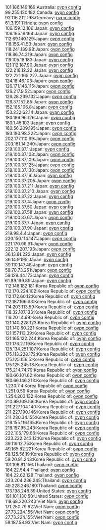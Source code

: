 101.186.149.169:Australia: [ovpn config](vpn/101_186_149_169.ovpn)  
99.255.130.182:Canada: [ovpn config](vpn/99_255_130_182.ovpn)  
92.116.212.198:Germany: [ovpn config](vpn/92_116_212_198.ovpn)  
61.3.191.11:India: [ovpn config](vpn/61_3_191_11.ovpn)  
106.159.12.106:Japan: [ovpn config](vpn/106_159_12_106.ovpn)  
106.165.19.164:Japan: [ovpn config](vpn/106_165_19_164.ovpn)  
112.69.140.129:Japan: [ovpn config](vpn/112_69_140_129.ovpn)  
118.156.41.53:Japan: [ovpn config](vpn/118_156_41_53.ovpn)  
118.241.139.98:Japan: [ovpn config](vpn/118_241_139_98.ovpn)  
118.86.74.219:Japan: [ovpn config](vpn/118_86_74_219.ovpn)  
119.105.18.183:Japan: [ovpn config](vpn/119_105_18_183.ovpn)  
121.112.187.90:Japan: [ovpn config](vpn/121_112_187_90.ovpn)  
122.218.12.22:Japan: [ovpn config](vpn/122_218_12_22.ovpn)  
122.221.165.227:Japan: [ovpn config](vpn/122_221_165_227.ovpn)  
124.18.46.103:Japan: [ovpn config](vpn/124_18_46_103.ovpn)  
126.171.146.115:Japan: [ovpn config](vpn/126_171_146_115.ovpn)  
126.217.9.52:Japan: [ovpn config](vpn/126_217_9_52.ovpn)  
126.28.239.132:Japan: [ovpn config](vpn/126_28_239_132.ovpn)  
126.37.152.85:Japan: [ovpn config](vpn/126_37_152_85.ovpn)  
152.165.106.8:Japan: [ovpn config](vpn/152_165_106_8.ovpn)  
153.232.62.14:Japan: [ovpn config](vpn/153_232_62_14.ovpn)  
180.196.96.126:Japan: [ovpn config](vpn/180_196_96_126.ovpn)  
180.1.45.103:Japan: [ovpn config](vpn/180_1_45_103.ovpn)  
180.56.209.195:Japan: [ovpn config](vpn/180_56_209_195.ovpn)  
183.180.98.222:Japan: [ovpn config](vpn/183_180_98_222.ovpn)  
202.177.110.99:Japan: [ovpn config](vpn/202_177_110_99.ovpn)  
203.181.14.240:Japan: [ovpn config](vpn/203_181_14_240.ovpn)  
219.100.37.1:Japan: [ovpn config](vpn/219_100_37_1.ovpn)  
219.100.37.108:Japan: [ovpn config](vpn/219_100_37_108.ovpn)  
219.100.37.109:Japan: [ovpn config](vpn/219_100_37_109.ovpn)  
219.100.37.125:Japan: [ovpn config](vpn/219_100_37_125.ovpn)  
219.100.37.138:Japan: [ovpn config](vpn/219_100_37_138.ovpn)  
219.100.37.19:Japan: [ovpn config](vpn/219_100_37_19.ovpn)  
219.100.37.205:Japan: [ovpn config](vpn/219_100_37_205.ovpn)  
219.100.37.211:Japan: [ovpn config](vpn/219_100_37_211.ovpn)  
219.100.37.213:Japan: [ovpn config](vpn/219_100_37_213.ovpn)  
219.100.37.22:Japan: [ovpn config](vpn/219_100_37_22.ovpn)  
219.100.37.4:Japan: [ovpn config](vpn/219_100_37_4.ovpn)  
219.100.37.50:Japan: [ovpn config](vpn/219_100_37_50.ovpn)  
219.100.37.58:Japan: [ovpn config](vpn/219_100_37_58.ovpn)  
219.100.37.67:Japan: [ovpn config](vpn/219_100_37_67.ovpn)  
219.100.37.7:Japan: [ovpn config](vpn/219_100_37_7.ovpn)  
219.100.37.90:Japan: [ovpn config](vpn/219_100_37_90.ovpn)  
219.98.4.4:Japan: [ovpn config](vpn/219_98_4_4.ovpn)  
220.150.114.147:Japan: [ovpn config](vpn/220_150_114_147.ovpn)  
221.170.96.91:Japan: [ovpn config](vpn/221_170_96_91.ovpn)  
222.12.207.193:Japan: [ovpn config](vpn/222_12_207_193.ovpn)  
36.13.81.222:Japan: [ovpn config](vpn/36_13_81_222.ovpn)  
36.14.9.195:Japan: [ovpn config](vpn/36_14_9_195.ovpn)  
39.110.147.48:Japan: [ovpn config](vpn/39_110_147_48.ovpn)  
58.70.73.251:Japan: [ovpn config](vpn/58_70_73_251.ovpn)  
59.129.44.173:Japan: [ovpn config](vpn/59_129_44_173.ovpn)  
61.89.199.89:Japan: [ovpn config](vpn/61_89_199_89.ovpn)  
112.148.182.181:Korea Republic of: [ovpn config](vpn/112_148_182_181.ovpn)  
112.170.224.102:Korea Republic of: [ovpn config](vpn/112_170_224_102.ovpn)  
112.172.60.12:Korea Republic of: [ovpn config](vpn/112_172_60_12.ovpn)  
112.187.166.63:Korea Republic of: [ovpn config](vpn/112_187_166_63.ovpn)  
114.203.113.59:Korea Republic of: [ovpn config](vpn/114_203_113_59.ovpn)  
118.32.107.133:Korea Republic of: [ovpn config](vpn/118_32_107_133.ovpn)  
119.201.4.69:Korea Republic of: [ovpn config](vpn/119_201_4_69.ovpn)  
121.140.228.123:Korea Republic of: [ovpn config](vpn/121_140_228_123.ovpn)  
121.140.60.221:Korea Republic of: [ovpn config](vpn/121_140_60_221.ovpn)  
121.157.113.39:Korea Republic of: [ovpn config](vpn/121_157_113_39.ovpn)  
121.165.122.244:Korea Republic of: [ovpn config](vpn/121_165_122_244.ovpn)  
121.176.2.119:Korea Republic of: [ovpn config](vpn/121_176_2_119.ovpn)  
125.134.251.107:Korea Republic of: [ovpn config](vpn/125_134_251_107.ovpn)  
175.113.228.172:Korea Republic of: [ovpn config](vpn/175_113_228_172.ovpn)  
175.125.156.5:Korea Republic of: [ovpn config](vpn/175_125_156_5.ovpn)  
175.125.245.18:Korea Republic of: [ovpn config](vpn/175_125_245_18.ovpn)  
175.214.74.79:Korea Republic of: [ovpn config](vpn/175_214_74_79.ovpn)  
180.66.101.62:Korea Republic of: [ovpn config](vpn/180_66_101_62.ovpn)  
180.66.146.213:Korea Republic of: [ovpn config](vpn/180_66_146_213.ovpn)  
1.230.7.4:Korea Republic of: [ovpn config](vpn/1_230_7_4.ovpn)  
1.251.0.59:Korea Republic of: [ovpn config](vpn/1_251_0_59.ovpn)  
1.254.203.132:Korea Republic of: [ovpn config](vpn/1_254_203_132.ovpn)  
210.99.109.166:Korea Republic of: [ovpn config](vpn/210_99_109_166.ovpn)  
211.227.104.140:Korea Republic of: [ovpn config](vpn/211_227_104_140.ovpn)  
211.227.190.146:Korea Republic of: [ovpn config](vpn/211_227_190_146.ovpn)  
211.230.34.155:Korea Republic of: [ovpn config](vpn/211_230_34_155.ovpn)  
218.155.116.165:Korea Republic of: [ovpn config](vpn/218_155_116_165.ovpn)  
218.157.95.243:Korea Republic of: [ovpn config](vpn/218_157_95_243.ovpn)  
222.105.179.66:Korea Republic of: [ovpn config](vpn/222_105_179_66.ovpn)  
223.222.243.12:Korea Republic of: [ovpn config](vpn/223_222_243_12.ovpn)  
39.119.12.75:Korea Republic of: [ovpn config](vpn/39_119_12_75.ovpn)  
49.165.82.221:Korea Republic of: [ovpn config](vpn/49_165_82_221.ovpn)  
58.125.56.19:Korea Republic of: [ovpn config](vpn/58_125_56_19.ovpn)  
59.20.91.243:Korea Republic of: [ovpn config](vpn/59_20_91_243.ovpn)  
101.108.81.156:Thailand: [ovpn config](vpn/101_108_81_156.ovpn)  
184.22.54.4:Thailand: [ovpn config](vpn/184_22_54_4.ovpn)  
184.22.62.128:Thailand: [ovpn config](vpn/184_22_62_128.ovpn)  
223.204.236.245:Thailand: [ovpn config](vpn/223_204_236_245.ovpn)  
49.228.246.180:Thailand: [ovpn config](vpn/49_228_246_180.ovpn)  
173.198.248.39:United States: [ovpn config](vpn/173_198_248_39.ovpn)  
191.101.130.50:United States: [ovpn config](vpn/191_101_130_50.ovpn)  
118.68.220.243:Viet Nam: [ovpn config](vpn/118_68_220_243.ovpn)  
171.250.79.82:Viet Nam: [ovpn config](vpn/171_250_79_82.ovpn)  
27.73.224.155:Viet Nam: [ovpn config](vpn/27_73_224_155.ovpn)  
27.73.224.155:Viet Nam: [ovpn config](vpn/27_73_224_155.ovpn)  
58.187.58.93:Viet Nam: [ovpn config](vpn/58_187_58_93.ovpn)  
